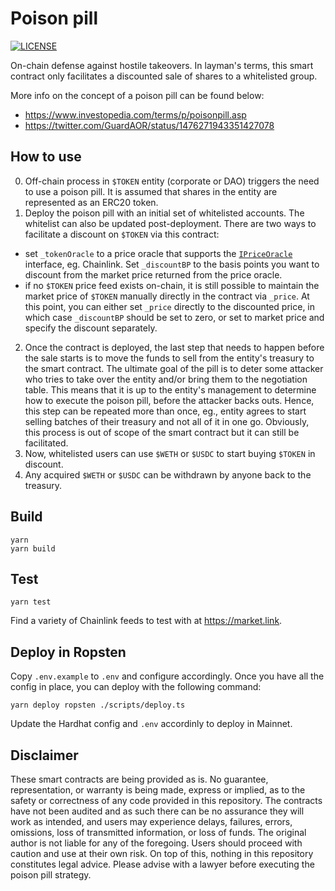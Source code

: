 # Poison pill

[![LICENSE](https://img.shields.io/badge/license-Anti%20996-blue.svg?style=flat-square)](https://github.com/996icu/996.ICU/blob/master/LICENSE)

On-chain defense against hostile takeovers. In layman's terms, this smart contract
only facilitates a discounted sale of shares to a whitelisted group.

More info on the concept of a poison pill can be found below:
* https://www.investopedia.com/terms/p/poisonpill.asp
* https://twitter.com/GuardAOR/status/1476271943351427078

## How to use

0. Off-chain process in `$TOKEN` entity (corporate or DAO) triggers the need to use a poison
pill. It is assumed that shares in the entity are represented as an ERC20 token.
1. Deploy the poison pill with an initial set of whitelisted accounts. The whitelist can
also be updated post-deployment. There are two ways to facilitate a discount on `$TOKEN` via
this contract:
* set `_tokenOracle` to a price oracle that supports the [`IPriceOracle`](./contracts/interfaces/IPriceOracle.sol) interface, eg. Chainlink.
  Set `_discountBP` to the basis points you want to discount from the market price returned from the price oracle.
* if no `$TOKEN` price feed exists on-chain, it is still possible to maintain the market
  price of `$TOKEN` manually directly in the contract via `_price`. At this point, you can either
  set `_price` directly to the discounted price, in which case `_discountBP` should be set to zero,
  or set to market price and specify the discount separately.
2. Once the contract is deployed, the last step that needs to happen before the sale starts is to move
the funds to sell from the entity's treasury to the smart contract. The ultimate goal of the pill is to
deter some attacker who tries to take over the entity and/or bring them to the negotiation table. This means
that it is up to the entity's management to determine how to execute the poison pill, before the attacker
backs outs. Hence, this step can be repeated more than once, eg., entity agrees to start selling batches of
their treasury and not all of it in one go. Obviously, this process is out of scope of the smart contract
but it can still be facilitated.
3. Now, whitelisted users can use `$WETH` or `$USDC` to start buying `$TOKEN` in discount.
4. Any acquired `$WETH` or `$USDC` can be withdrawn by anyone back to the treasury.

## Build

```
yarn
yarn build
```

## Test

```
yarn test
```

Find a variety of Chainlink feeds to test with at https://market.link.

## Deploy in Ropsten

Copy `.env.example` to `.env` and configure accordingly. Once you have all the config
in place, you can deploy with the following command:
```
yarn deploy ropsten ./scripts/deploy.ts
```
Update the Hardhat config and `.env` accordinly to deploy in Mainnet.

## Disclaimer

These smart contracts are being provided as is. No guarantee, representation, or warranty is being made,
express or implied, as to the safety or correctness of any code provided in this repository. The contracts
have not been audited and as such there can be no assurance they will work as intended, and users may
experience delays, failures, errors, omissions, loss of transmitted information, or loss of funds. The
original author is not liable for any of the foregoing. Users should proceed with caution and use at their
own risk. On top of this, nothing in this repository constitutes legal advice. Please advise with a lawyer
before executing the poison pill strategy.
